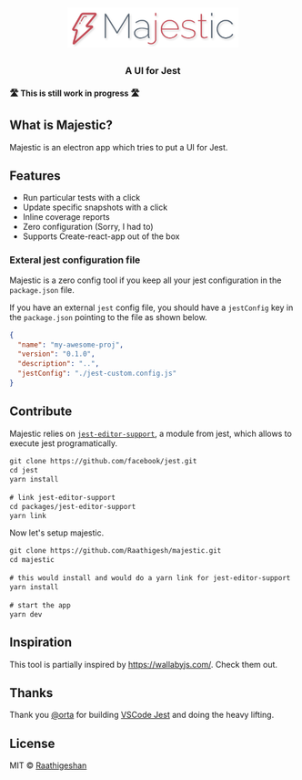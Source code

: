 <h1 align="center">
  <img src="./docs/logo.png" alt="logo" width="300px" height="70px" />
  <h3 align="center">A UI for Jest</h3>
  <h4> 🛣 This is still work in progress 🛣 </h4>
</h1>

## What is Majestic?

Majestic is an electron app which tries to put a UI for Jest.

## Features

* Run particular tests with a click
* Update specific snapshots with a click
* Inline coverage reports
* Zero configuration (Sorry, I had to)
* Supports Create-react-app out of the box

### Exteral jest configuration file

Majestic is a zero config tool if you keep all your jest configuration in the `package.json` file.

If you have an external `jest` config file, you should have a `jestConfig` key in the `package.json` pointing to the file as shown below.

```json
{
  "name": "my-awesome-proj",
  "version": "0.1.0",
  "description": "..",
  "jestConfig": "./jest-custom.config.js"
}
```

## Contribute

Majestic relies on [`jest-editor-support`](https://github.com/facebook/jest/tree/master/packages/jest-editor-support), a module from jest, which allows to execute jest programatically.

```
git clone https://github.com/facebook/jest.git
cd jest
yarn install

# link jest-editor-support
cd packages/jest-editor-support
yarn link
```

Now let's setup majestic.

```
git clone https://github.com/Raathigesh/majestic.git
cd majestic

# this would install and would do a yarn link for jest-editor-support
yarn install

# start the app
yarn dev
```

## Inspiration

This tool is partially inspired by https://wallabyjs.com/. Check them out.

## Thanks

Thank you [@orta](https://github.com/orta) for building [VSCode Jest](https://github.com/jest-community/vscode-jest) and doing the heavy lifting.

## License

MIT © [Raathigeshan](https://twitter.com/Raathigesh)
